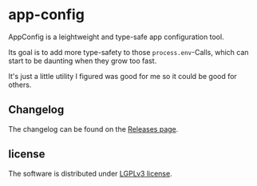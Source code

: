# app-config

AppConfig is a leightweight and type-safe app configuration tool.

Its goal is to add more type-safety to those `process.env`-Calls, which can start
to be daunting when they grow too fast.

It's just a little utility I figured was good for me so it could be good for others.

## Changelog

The changelog can be found on the [Releases page](/releases).

## license

The software is distributed under [LGPLv3 license](License.md).
